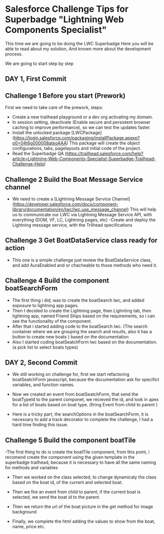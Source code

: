 # Salesforce Challenge Tips for Superbadge "Lightning Web Components Specialist" 

This time we are going to be doing the LWC Superbadge
Here you will be able to read about my solution,
And known more about the development process.

We are going to start step by step


## DAY 1, First Commit
## Challenge 1 Before you start (Prework)

First we need to take care of the prework, steps:
- Create a new trailhead playground or a dev org activating my domain.
- In session setting, deactivate (Enable secure and persistent browser caching to improve performance), so we can test the updates faster.
- Install the unlocked package [LWCPackage] (https://login.salesforce.com/packaging/installPackage.apexp?p0=04t6g000008ateoAAA)
This package will create the object configurations, tabs, pagelayouts and initial code of the project.
- Read the Superbadge QA (https://trailhead.salesforce.com/help?article=Lightning-Web-Components-Specialist-Superbadge-Trailhead-Challenge-Help)


## Challenge 2 Build the Boat Message Service channel

- We need to create a [Lightning Message Service Channel]  (https://developer.salesforce.com/docs/component-library/documentation/en/lwc/lwc.use_message_channel)
This will help us to communicate our LWC via Lightning Message Service API, with everything (DOM, VF, LC, Lightning pages, etc)
-Create and deploy the Lightning message service, with the Trilhead specifications

## Challenge 3 Get BoatDataService class ready for action

- This one is a simple challenge just review the BoatDataService class, and add AuraEnabled and or chacheable to those methods who need it.

## Challenge 4 Build the component boatSearchForm

- The first thing i did, was to create the boatSearch lwc, and added exposure to lightning app pages.
- Then I decided to create the Lightning page, then Lighnting tab, then lightning app, named Friend Ships based on the requirements, so i can see the functionality of the component.
- After that i started adding code to the boatSearch lwc. (The search container where we are grouping the search and results, also it has a button to create new boats ) based on the documentation
- Also I started coding boatSeatchForm lwc based on the documentation. (a pick list to select boats types)

## DAY 2, Second Commit

- We still working on challenge for, first we start refactoring boatSeatchForm javascript, because the documentation ask for specifict variables, and function names.

- Now we created an event from boatSeatchForm, that send the boatTypeId to the parent componet, we recieved the id, and look in apex for a list of boats based on boat type. (firing Event from child to parent )

- Here is a tricky part, the searchOptions in the boatSearchForm, it is necessary to add a track decorator to complete the challenge, I had a hard time finding this issue.

## Challenge 5 Build the component boatTile

-The first thing to do is create the boatTile component, from this point, i recomend create the component using the given template in the superbadge trailhead, because it is necessary to have all the same naming for methods and variables

- Then we worked on the class selected, to change dynamicaly the class based on the boat id, of the current and selected boat.

- Then we fire an event from child to parent, if the current boat is selected, we send the boat id to the parent.

- Then we return the url of the boat picture in the get method for image background

- Finally, we complete the html adding the values to show from the boat, name, price etc.